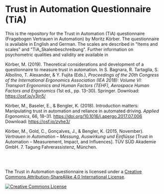 # Trust in Automation Questionnaire (TiA)

This is the repository for the Trust in Automation (TiA) questionnaire (Fragebogen Vertrauen in Automation) by Moritz Körber. The questionnaire is available in English and German. The scales are described in "Items and scales" and "TiA_Skalenbeschreibung".
Further information on psychometric qualities and validity are available in

Körber, M. (2019). Theoretical considerations and development of a questionnaire to measure trust in automation. In S. Bagnara, R. Tartaglia, S. Albolino, T. Alexander, & Y. Fujita (Eds.), *Proceedings of the 20th Congress of the International Ergonomics Association (IEA 2018): Volume VI: Transport Ergonomics and Human Factors (TEHF), Aerospace Human Factors and Ergonomics* (1st ed., pp. 13–30). Springer. Download: https://osf.io/y3jn5/

Körber, M., Baseler, E., & Bengler, K. (2018). Introduction matters: Manipulating trust in automation and reliance in automated driving. *Applied Ergonomics*, 66, 18–31. https://doi.org/10.1016/j.apergo.2017.07.006 Download: https://osf.io/zvhe3/

Körber, M., Gold, C., Gonçalves, J., & Bengler, K. (2015, November). *Vertrauen in Automation – Messung, Auswirkung und Einflüsse* \[Trust in Automation – Measurement, Impact, and Influences\]. TÜV SÜD Akademie GmbH. 7. Tagung Fahrerassistenz, München.

<br>
<br>

The Trust in Automation questionnaire is licensed under a <a rel="license" href="http://creativecommons.org/licenses/by-sa/4.0/">Creative Commons Attribution-ShareAlike 4.0 International License</a>.

<a rel="license" href="http://creativecommons.org/licenses/by-sa/4.0/"><img alt="Creative Commons License" style="border-width:0" src="https://i.creativecommons.org/l/by-sa/4.0/88x31.png" /></a>
